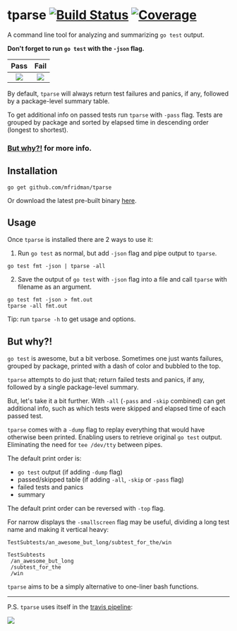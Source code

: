 # tparse  [![Build Status](https://travis-ci.com/mfridman/tparse.svg?branch=master)](https://travis-ci.com/mfridman/tparse) [![Coverage](http://gocover.io/_badge/github.com/mfridman/tparse/parse)](http://gocover.io/github.com/mfridman/tparse/parse)

A command line tool for analyzing and summarizing `go test` output.

**Don't forget to run `go test` with the `-json` flag.**

Pass            |  Fail
:-------------------------:|:-------------------------:
<img src="https://www.dropbox.com/s/c6v4u9d0huvjelk/pass.png?raw=1" />  |  <img src="https://www.dropbox.com/s/k4lgoekqef7tbsy/fail.png?raw=1" />

By default, `tparse` will always return test failures and panics, if any, followed by a package-level summary table.

To get additional info on passed tests run `tparse` with `-pass` flag. Tests are grouped by package and sorted by elapsed time in descending order (longest to shortest).

### [But why?!](#but-why) for more info.

## Installation

    go get github.com/mfridman/tparse

Or download the latest pre-built binary [here](https://github.com/mfridman/tparse/releases/latest).

## Usage

Once `tparse` is installed there are 2 ways to use it:

1. Run `go test` as normal, but add `-json` flag and pipe output to `tparse`.

```
go test fmt -json | tparse -all
```

2. Save the output of `go test` with `-json` flag into a file and call `tparse` with filename as an argument.

```
go test fmt -json > fmt.out
tparse -all fmt.out
```

Tip: run `tparse -h` to get usage and options.

## But why?!

`go test` is awesome, but a bit verbose. Sometimes one just wants failures, grouped by package, printed with a dash of color and bubbled to the top.

`tparse` attempts to do just that; return failed tests and panics, if any, followed by a single package-level summary.

But, let's take it a bit further. With `-all` (`-pass` and `-skip` combined) can get additional info, such as which tests were skipped and elapsed time of each passed test.

`tparse` comes with a `-dump` flag to replay everything that would have otherwise been printed. Enabling users to retrieve original `go test` output. Eliminating the need for `tee /dev/tty` between pipes.

The default print order is:
- `go test` output (if adding `-dump` flag)
- passed/skipped table (if adding `-all`, `-skip` or `-pass` flag)
- failed tests and panics
- summary

The default print order can be reversed with `-top` flag.

For narrow displays the `-smallscreen` flag may be useful, dividing a long test name and making it vertical heavy:

```
TestSubtests/an_awesome_but_long/subtest_for_the/win

TestSubtests
 /an_awesome_but_long
 /subtest_for_the
 /win
 ```

`tparse` aims to be a simply alternative to one-liner bash functions.

---

P.S. `tparse` uses itself in the [travis pipeline](https://travis-ci.com/mfridman/tparse/jobs/160641080#L557):

<img src="https://www.dropbox.com/s/x9cva17f3ko82gb/travis-ci.png?raw=1" />